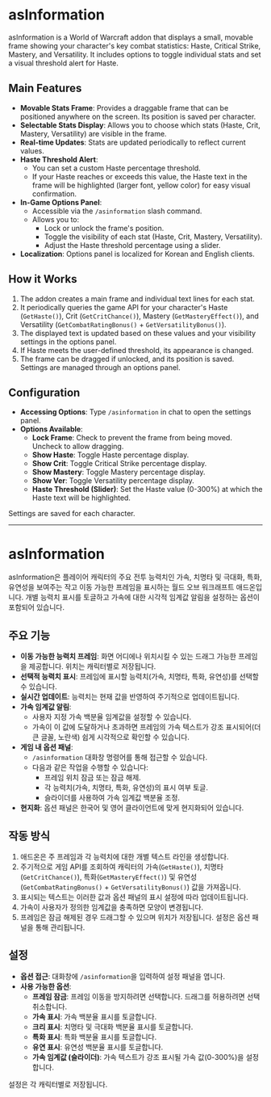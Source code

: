 # asInformation

asInformation is a World of Warcraft addon that displays a small, movable frame showing your character's key combat statistics: Haste, Critical Strike, Mastery, and Versatility. It includes options to toggle individual stats and set a visual threshold alert for Haste.

## Main Features

*   **Movable Stats Frame**: Provides a draggable frame that can be positioned anywhere on the screen. Its position is saved per character.
*   **Selectable Stats Display**: Allows you to choose which stats (Haste, Crit, Mastery, Versatility) are visible in the frame.
*   **Real-time Updates**: Stats are updated periodically to reflect current values.
*   **Haste Threshold Alert**:
    *   You can set a custom Haste percentage threshold.
    *   If your Haste reaches or exceeds this value, the Haste text in the frame will be highlighted (larger font, yellow color) for easy visual confirmation.
*   **In-Game Options Panel**:
    *   Accessible via the `/asinformation` slash command.
    *   Allows you to:
        *   Lock or unlock the frame's position.
        *   Toggle the visibility of each stat (Haste, Crit, Mastery, Versatility).
        *   Adjust the Haste threshold percentage using a slider.
*   **Localization**: Options panel is localized for Korean and English clients.

## How it Works

1.  The addon creates a main frame and individual text lines for each stat.
2.  It periodically queries the game API for your character's Haste (`GetHaste()`), Crit (`GetCritChance()`), Mastery (`GetMasteryEffect()`), and Versatility (`GetCombatRatingBonus()` + `GetVersatilityBonus()`).
3.  The displayed text is updated based on these values and your visibility settings in the options panel.
4.  If Haste meets the user-defined threshold, its appearance is changed.
5.  The frame can be dragged if unlocked, and its position is saved. Settings are managed through an options panel.

## Configuration

*   **Accessing Options**: Type `/asinformation` in chat to open the settings panel.
*   **Options Available**:
    *   **Lock Frame**: Check to prevent the frame from being moved. Uncheck to allow dragging.
    *   **Show Haste**: Toggle Haste percentage display.
    *   **Show Crit**: Toggle Critical Strike percentage display.
    *   **Show Mastery**: Toggle Mastery percentage display.
    *   **Show Ver**: Toggle Versatility percentage display.
    *   **Haste Threshold (Slider)**: Set the Haste value (0-300%) at which the Haste text will be highlighted.

Settings are saved for each character.

---

# asInformation

asInformation은 플레이어 캐릭터의 주요 전투 능력치인 가속, 치명타 및 극대화, 특화, 유연성을 보여주는 작고 이동 가능한 프레임을 표시하는 월드 오브 워크래프트 애드온입니다. 개별 능력치 표시를 토글하고 가속에 대한 시각적 임계값 알림을 설정하는 옵션이 포함되어 있습니다.

## 주요 기능

*   **이동 가능한 능력치 프레임**: 화면 어디에나 위치시킬 수 있는 드래그 가능한 프레임을 제공합니다. 위치는 캐릭터별로 저장됩니다.
*   **선택적 능력치 표시**: 프레임에 표시할 능력치(가속, 치명타, 특화, 유연성)를 선택할 수 있습니다.
*   **실시간 업데이트**: 능력치는 현재 값을 반영하여 주기적으로 업데이트됩니다.
*   **가속 임계값 알림**:
    *   사용자 지정 가속 백분율 임계값을 설정할 수 있습니다.
    *   가속이 이 값에 도달하거나 초과하면 프레임의 가속 텍스트가 강조 표시되어(더 큰 글꼴, 노란색) 쉽게 시각적으로 확인할 수 있습니다.
*   **게임 내 옵션 패널**:
    *   `/asinformation` 대화창 명령어를 통해 접근할 수 있습니다.
    *   다음과 같은 작업을 수행할 수 있습니다:
        *   프레임 위치 잠금 또는 잠금 해제.
        *   각 능력치(가속, 치명타, 특화, 유연성)의 표시 여부 토글.
        *   슬라이더를 사용하여 가속 임계값 백분율 조정.
*   **현지화**: 옵션 패널은 한국어 및 영어 클라이언트에 맞게 현지화되어 있습니다.

## 작동 방식

1.  애드온은 주 프레임과 각 능력치에 대한 개별 텍스트 라인을 생성합니다.
2.  주기적으로 게임 API를 조회하여 캐릭터의 가속(`GetHaste()`), 치명타(`GetCritChance()`), 특화(`GetMasteryEffect()`) 및 유연성(`GetCombatRatingBonus()` + `GetVersatilityBonus()`) 값을 가져옵니다.
3.  표시되는 텍스트는 이러한 값과 옵션 패널의 표시 설정에 따라 업데이트됩니다.
4.  가속이 사용자가 정의한 임계값을 충족하면 모양이 변경됩니다.
5.  프레임은 잠금 해제된 경우 드래그할 수 있으며 위치가 저장됩니다. 설정은 옵션 패널을 통해 관리됩니다.

## 설정

*   **옵션 접근**: 대화창에 `/asinformation`을 입력하여 설정 패널을 엽니다.
*   **사용 가능한 옵션**:
    *   **프레임 잠금**: 프레임 이동을 방지하려면 선택합니다. 드래그를 허용하려면 선택 취소합니다.
    *   **가속 표시**: 가속 백분율 표시를 토글합니다.
    *   **크리 표시**: 치명타 및 극대화 백분율 표시를 토글합니다.
    *   **특화 표시**: 특화 백분율 표시를 토글합니다.
    *   **유연 표시**: 유연성 백분율 표시를 토글합니다.
    *   **가속 임계값 (슬라이더)**: 가속 텍스트가 강조 표시될 가속 값(0-300%)을 설정합니다.

설정은 각 캐릭터별로 저장됩니다.
